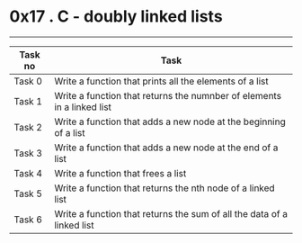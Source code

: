 # 0x17 . C - doubly linked lists
---
|Task no |Task	|
|--------|------|
|Task 0  |Write a function that prints all the elements of a list|
|Task 1  |Write a function that returns the numnber of elements in a linked list|
|Task 2  |Write a function that adds a new node at the beginning of a list|
|Task 3  |Write a function that adds a new node at the end of a list|
|Task 4  |Write a function that frees a list|
|Task 5  |Write a function that returns the nth node of a linked list|
|Task 6  |Write a function that returns the sum of all the data of a linked list|

